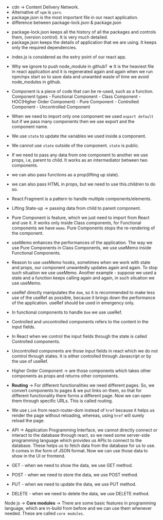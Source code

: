 * cdn -> Content Delivery Network.
* Alternative of `npm` is `yarn`.
* package.json is the most important file in our react application.
* difference between package-lock.json & package.json
- package-lock.json keeps all the history of all the packages and controls them, (version control). It is very much detailed.
- package.json keeps the details of application that we are using. It keeps only the required dependencies.
* index.js is considered as the extry point of our react app.
* Why we ignore to push node_module in github? **->** It is the heaviest file in react application and it is regenerated again and again when we run npm/npx start so to save data and unwanted waste of time we avoid node_modules in github.
* Component is a piece of code that can be re-used, such as a function.
    Component types - Functional Component
                    - Class Component
                    - HOC(Higher Order Component)
                    - Pure Component
                    - Controlled Component
                    - Uncontrolled Component
* When we need to import only one component we used `export default` but if we pass many components then we use export and the component name.
* We use `state` to update the variables we used inside a component.
* We cannot use `state` outside of the component. `state` is public.
* If we need to pass any data from one component to another we use props, i.e, parent to child. It works as an intermediator between two components.
* we can also pass functions as a prop(lifting up state).
* we can also pass HTML in props, but we need to use this.children to do so.
* React.Fragment is a pattern to handle multiple components/elements.
* Lifting State-up -> passing data from child to parent component.
* Pure Component is feature, which we just need to import from React and use it. It works only inside Class components, for Functional components we have `memo`. Pure Components stops the re-rendering of the component.
* useMemo enhances the performances of the application. The way we use Pure Components in Class Components, we use useMemo inside Functional Components.
* Reason to use useMemo hooks, sometimes when we work with state and props, our component unwantedly updates again and again. To stop such situation we use useMemo. Another example - suppose we used a state and a function keeps calling again and again, in such situation we use useMemo.
* useRef directly manipulates the `dom`, so it is recommended to make less use of the useRef as possible, because it brings down the performance of the application. useRef should be used in emergency only.
* In functional components to handle `Dom` we use useRef.
* Controlled and uncontrolled components refers to the content in the input fields.
* In React when we control the input fields through the state is called Controlled components.
* Uncontrolled components are those input fields in react which we do not comtrol through states. It is either controlled through Javascript or by the use of useRef.
* Higher Order Component -> are those components which takes other components as props and returns other components.
* **Routing** -> For different functionalities we need different pages. So, we convert components to pages & we put links on them, so that for different functionality there forms a different page. Now we can open them through specific URLs. This is called routing.
* We use `Link` from react-router-dom instead of `href` because it helps us render the page without reloading, whereas, using `href` will surely reload the page.
* API -> Application Programming Interface, we cannot directly connect or interact to the database through react, so we need some server-side programming language which provides us APIs to connect to the database. These helps us to fetch data from the database for us to use. It comes in the form of JSON format. Now we can use those data to show in the UI or frontend.

* GET - when we need to show the data, we use GET method.
* POST - when we need to store the data, we use POST method.
* PUT - when we need to update the data, we use PUT method.
* DELETE - when we need to delete the data, we use DELETE method.


Node js ->
**Core modules** -> There are some basic features in programming language, which are in-build from before and we can use them whenever needed. These are called `core modules`.